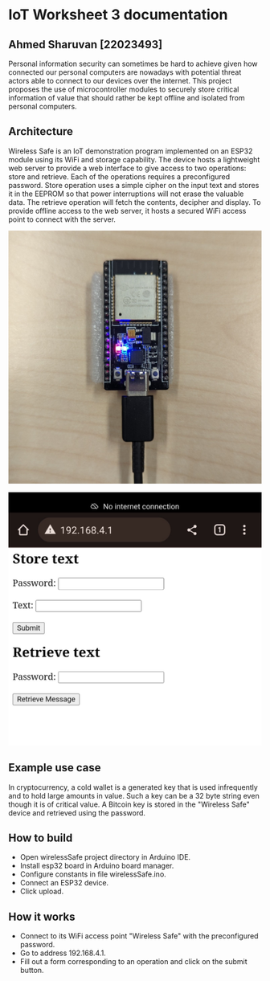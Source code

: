# IoT Worksheet 3 documentation

## Ahmed Sharuvan [22023493]

Personal information security can sometimes be hard to achieve given how connected our personal computers are nowadays with potential threat actors able to connect to our devices over the internet. This project proposes the use of microcontroller modules to securely store critical information of value that should rather be kept offline and isolated from personal computers.

## Architecture
Wireless Safe is an IoT demonstration program implemented on an ESP32 module using its WiFi and storage capability. The device hosts a lightweight web server to provide a web interface to give access to two operations: store and retrieve. Each of the operations requires a preconfigured password. Store operation uses a simple cipher on the input text and stores it in the EEPROM so that power interruptions will not erase the valuable data. The retrieve operation will fetch the contents, decipher and display. To provide offline access to the web server, it hosts a secured WiFi access point to connect with the server.

![wirelessSafe device](wirelessSafe.jpg)

![Demo](demo.jpg)

## Example use case
In cryptocurrency, a cold wallet is a generated key that is used infrequently and to hold large amounts in value. Such a key can be a 32 byte string even though it is of critical value. A Bitcoin key is stored in the "Wireless Safe" device and retrieved using the password.

## How to build
- Open wirelessSafe project directory in Arduino IDE.
- Install esp32 board in Arduino board manager.
- Configure constants in file wirelessSafe.ino.
- Connect an ESP32 device.
- Click upload.

## How it works
- Connect to its WiFi access point "Wireless Safe" with the preconfigured password.
- Go to address 192.168.4.1.
- Fill out a form corresponding to an operation and click on the submit button.